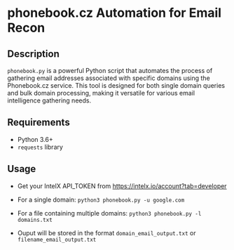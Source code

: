 # phonebook.cz Automation for Email Recon

## Description

`phonebook.py` is a powerful Python script that automates the process of gathering email addresses associated with specific domains using the Phonebook.cz service. This tool is designed for both single domain queries and bulk domain processing, making it versatile for various email intelligence gathering needs.

## Requirements

- Python 3.6+
- `requests` library

## Usage

- Get your IntelX API_TOKEN from https://intelx.io/account?tab=developer

- For a single domain:
`python3 phonebook.py -u google.com`
- For a file containing multiple domains:
`python3 phonebook.py -l domains.txt`

- Ouput will be stored in the format `domain_email_output.txt` or `filename_email_output.txt`
